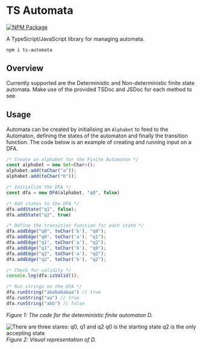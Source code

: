# TS Automata

[![NPM Package](https://img.shields.io/npm/v/ts-automata.svg?style=flat)](https://npmjs.org/package/ts-automata "View this project on npm")

A TypeScript/JavaScript library for managing automata. 

```shell
npm i ts-automata
```

## Overview

Currently supported are the Deterministic and Non-deterministic finite state automata. 
Make use of the provided TSDoc and JSDoc for each method to see 

## Usage

Automata can be created by initialising an `Alphabet` to feed to the Automaton,
defining the states of the automaton and finally the transition function. 
The code below is an example of creating and running input on a DFA.

```typescript
/* Create an alphabet for the Finite Automaton */
const alphabet = new Set<Char>();
alphabet.add(toChar("a"));
alphabet.add(toChar("b"));

/* Initialize the DFA */
const dfa = new DFA(alphabet, "q0", false)

/* Add states to the DFA */
dfa.addState("q1", false);
dfa.addState("q2", true)

/* Define the transition function for each state */
dfa.addEdge("q0", toChar('b'), "q0");
dfa.addEdge("q0", toChar('a'), "q1");
dfa.addEdge("q1", toChar('a'), "q2");
dfa.addEdge("q1", toChar('b'), "q0");
dfa.addEdge("q2", toChar('a'), "q2");
dfa.addEdge("q2", toChar('b'), "q2");

/* Check for validity */
console.log(dfa.isValid()); 

/* Run strings on the DFA */
dfa.runString("ababababaa") // true
dfa.runString("aa") // true
dfa.runString("abb") // false
```
_Figure 1: The code for the deterministic finite automaton D._

![There are three stares: q0, q1 and q2
q0 is the starting state
q2 is the only accepting state](https://i.imgur.com/pRuPlEv.jpeg "Image of the DFA described in the code abov")
_Figure 2: Visual representation of D._

